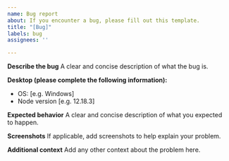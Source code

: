 ```yaml
---
name: Bug report
about: If you encounter a bug, please fill out this template.
title: "[Bug]"
labels: bug
assignees: ''

---
```


**Describe the bug**
A clear and concise description of what the bug is.

**Desktop (please complete the following information):**
 - OS: [e.g. Windows]
 - Node version [e.g. 12.18.3]

**Expected behavior**
A clear and concise description of what you expected to happen.

**Screenshots**
If applicable, add screenshots to help explain your problem.

**Additional context**
Add any other context about the problem here.

